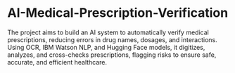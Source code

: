 # AI-Medical-Prescription-Verification
The project aims to build an AI system to automatically verify medical prescriptions, reducing errors in drug names, dosages, and interactions. Using OCR, IBM Watson NLP, and Hugging Face models, it digitizes, analyzes, and cross-checks prescriptions, flagging risks to ensure safe, accurate, and efficient healthcare.

